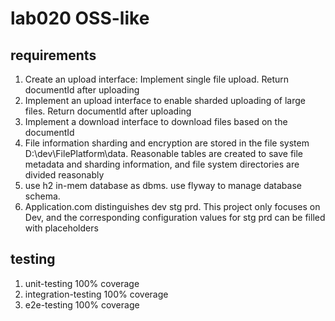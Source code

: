 # lab020 OSS-like

## requirements
1. Create an upload interface: Implement single file upload. Return documentId after uploading
2. Implement an upload interface to enable sharded uploading of large files. Return documentId after uploading
3. Implement a download interface to download files based on the documentId
4.  File information sharding and encryption are stored in the file system D:\dev\FilePlatform\data. Reasonable tables are created to save file metadata and sharding information, and file system directories are divided reasonably
5. use h2 in-mem database as dbms. use flyway to manage database schema.
7. Application.com distinguishes dev stg prd. This project only focuses on Dev, and the corresponding configuration values for stg prd can be filled with placeholders

## testing
1. unit-testing 100% coverage
2. integration-testing 100% coverage
3. e2e-testing 100% coverage